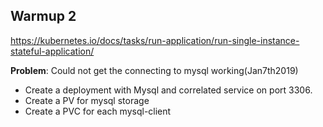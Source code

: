 ## Warmup 2
https://kubernetes.io/docs/tasks/run-application/run-single-instance-stateful-application/

**Problem**: Could not get the connecting to mysql working(Jan7th2019)

- Create a deployment with Mysql and correlated service on port 3306.
- Create a PV for mysql storage
- Create a PVC for each mysql-client 


